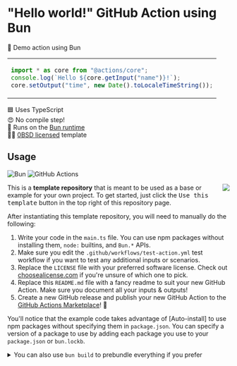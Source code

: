 # "Hello world!" GitHub Action using Bun

🦕 Demo action using Bun

<table align=center><td>

```ts
import * as core from "@actions/core";
console.log(`Hello ${core.getInput("name")}!`);
core.setOutput("time", new Date().toLocaleTimeString());
```

</table>

🟦 Uses TypeScript \
😍 No compile step! \
🧅 Runs on the [Bun runtime] \
👩‍⚖️ [0BSD licensed] template

## Usage

![Bun](https://img.shields.io/static/v1?style=for-the-badge&message=Bun&color=000000&logo=Bun&logoColor=FFFFFF&label=)
![GitHub Actions](https://img.shields.io/static/v1?style=for-the-badge&message=GitHub+Actions&color=2088FF&logo=GitHub+Actions&logoColor=FFFFFF&label=)

<img align=right src="https://i.imgur.com/geBHkPj.png">

This is a **template repository** that is meant to be used as a base or example
for your own project. To get started, just click the <kbd>Use this
template</kbd> button in the top right of this repository page.

After instantiating this template repository, you will need to manually do the
following:

1. Write your code in the `main.ts` file. You can use npm packages without
   installing them, `node:` builtins, and `Bun.*` APIs.
2. Make sure you edit the `.github/workflows/test-action.yml` test workflow if
   you want to test any additional inputs or scenarios.
3. Replace the `LICENSE` file with your preferred software license. Check out
   [choosealicense.com] if you're unsure of which one to pick.
4. Replace this `README.md` file with a fancy readme to suit your new GitHub
   Action. Make sure you document all your inputs & outputs!
5. Create a new GitHub release and publish your new GitHub Action to the [GitHub
   Actions Marketplace]! 🚀

You'll notice that the example code takes advantage of [Auto-install] to use npm
packages without specifying them in `package.json`. You can specify a version of
a package to use by adding each package you use to your `package.json` or
`bun.lockb`.

<details><summary>You can also use <code>bun build</code> to prebundle everything if you prefer</summary>

```yml
# action.yml
runs:
  using: bun1
  main: out/main.ts
```

```jsonc
// package.json
{
  "scripts": {
    "build": "bun build src/main.ts --outdir=out --target=bun"
  }
}
```

```yml
# .github/workflows/publish-action.yml (partial)
- uses: actions/checkout@v4
- uses: oven-sh/setup-bun@v1
- run: bun install
- run: bun run build
- run: rm -rf node_modules
- uses: jcbhmr/configure-bun-action@v1
- uses: actions4git/add-commit-push@v1
  with:
    add-force: true
- uses: actions/publish-action@v0.2.2
  with:
    source-tag: ${{ github.event.release.tag_name }}
```

</details>

<!-- prettier-ignore-start -->
[bun runtime]: https://bun.sh/
[choosealicense.com]: https://choosealicense.com/
[github actions marketplace]: https://github.com/marketplace?type=actions
[0bsd licensed]: https://github.com/jcbhmr/hello-world-deno-action/blob/main/LICENSE
<!-- prettier-ignore-end -->
